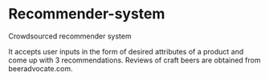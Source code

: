 # Recommender-system
Crowdsourced recommender system

It accepts user inputs in the form of desired attributes of a product and come up with 3 recommendations.
Reviews of craft beers are obtained from beeradvocate.com.
